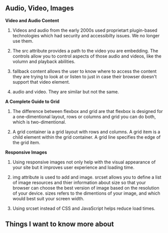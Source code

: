 ## Audio, Video, Images


**Video and Audio Content**

1. Videos and audio from the early 2000s used proprietart plugin-based technologies which had security and accessibilty issues. We no longer use them.

2. The src attribute provides a path to the video you are embedding. The controls allow you to control aspects of those audio and videos, like the volumn and playback abilities.

3. fallback content allows the user to know where to access the content they are trying to look at or listen to just in case their browser doesn't support that video element.

4. audio and video. They are similar but not the same. 


**A Complete Guide to Grid**

1. The difference between flexbox and grid are that flexbox is designed for a one-dimentional layout, rows or columns and grid you can do both, which is two-dimentional.

2. A grid container ia a grid layout with rows and columns. A grid item is a child element within the grid container. A grid line specifies the edge of the grid item.

**Responsive Images**

1. Using responsive images not only help with the visual appearance of your site but it improves user experience and loading time.

2. img attribute is used to add and image. srcset allows you to define a list of image resources and thier information about size so that your browser can choose the best version of image based on the resolution of your device. sizes refers to the dimentions of your image, and which would best suit your screen width.

3. Using srcset instead of CSS and JavaScript helps reduce load times. 


## Things I want to know more about